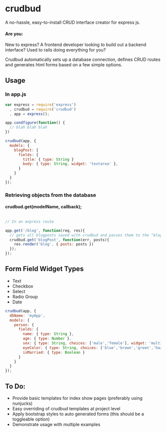 crudbud
=======

A no-hassle, easy-to-install CRUD interface creator for express js.  


#### Are you:
New to express? A frontend developer looking to build out a backend interface? Used to rails doing everything for you?

Crudbud automatically sets up a database connection, defines CRUD routes and generates html forms based on a few simple options.

## Usage
### In app.js
```javascript
var express = require('express')
  , crudbud = require('crudbud')
  , app = express();

app.condfigure(function() {
  // blah blah blah
})

crudbud(app, {
  models: {
    blogPost: {
      fields: {
        title: { type: String }
        body: { type: String, widget: 'textarea' },
      }
    }
  }
});

```

### Retrieving objects from the database
#### crudbud.get(modelName, callback);

```javascript

// In an express route

app.get('/blog', function(req, res){
  // gets all blogposts saved with crudbud and passes them to the "blog" template
  crudbud.get('blogPost', function(err, posts){
    res.render('blog', { posts: posts })
  });
});
```

## Form Field Widget Types

* Text
* Checkbox
* Select
* Radio Group
* Date


```javascript
crudbud(app, {
  dbName: 'myApp',
  models: {
    person: {
      fields: {
        name: { type: String },
        age: { type: Number },
        sex: { type: String, choices: ['male','female'], widget: 'multipleRadio' },
        eyeColor: { type: String, choices: ['blue','brown','green','hazel'] },
        isMarried: { type: Boolean }
      }
    }
  }
});
```

## To Do:

* Provide basic templates for index show pages (preferably using nunjucks)
* Easy overriding of crudbud templates at project level
* Apply bootstrap styles to auto generated forms (this should be a toggleable option)
* Demonstrate usage with multiple examples

